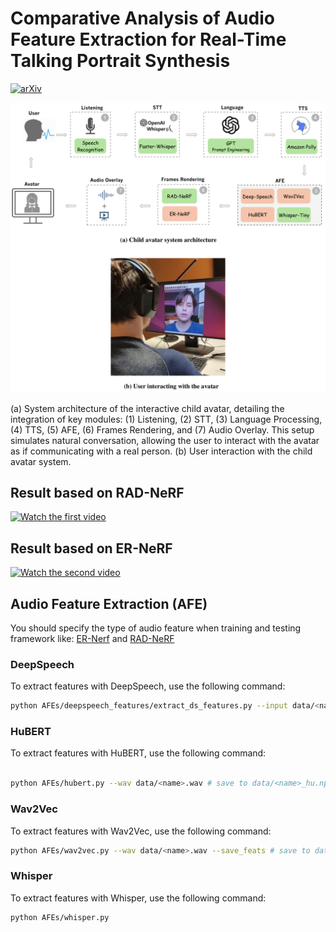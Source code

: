 # Comparative Analysis of Audio Feature Extraction for Real-Time Talking Portrait Synthesis

[![arXiv](https://img.shields.io/badge/arXiv-2411.13209-b31b1b.svg)](https://arxiv.org/abs/2411.13209)




![Diagram](assets/arch.png)

(a) System architecture of the interactive child avatar, detailing the integration of key modules: (1) Listening,
(2) STT, (3) Language Processing, (4) TTS, (5) AFE, (6) Frames Rendering, and (7) Audio Overlay. This setup
simulates natural conversation, allowing the user to interact with the avatar as if communicating with a real person. (b)
User interaction with the child avatar system.

## Result based on RAD-NeRF

[![Watch the first video](https://img.youtube.com/vi/sBZWHk8y8-U/0.jpg)](https://youtu.be/sBZWHk8y8-U)

## Result based on ER-NeRF

[![Watch the second video](https://img.youtube.com/vi/BqKS1KAfrhA/0.jpg)](https://youtu.be/BqKS1KAfrhA)


## Audio Feature Extraction (AFE)

You should specify the type of audio feature when training and testing framework like: [ER-Nerf](https://github.com/Fictionarry/ER-NeRF) and [RAD-NeRF](https://github.com/ashawkey/RAD-NeRF)


### DeepSpeech

To extract features with DeepSpeech, use the following command:

```bash
python AFEs/deepspeech_features/extract_ds_features.py --input data/<name>.wav # save to data/
```

### HuBERT
To extract features with HuBERT, use the following command:
```bash

python AFEs/hubert.py --wav data/<name>.wav # save to data/<name>_hu.npy
```

### Wav2Vec
To extract features with Wav2Vec, use the following command:

```bash
python AFEs/wav2vec.py --wav data/<name>.wav --save_feats # save to data/<name>_eo.npy
```
### Whisper

To extract features with Whisper, use the following command:

```bash
python AFEs/whisper.py 
```












